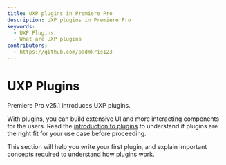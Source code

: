 ```yaml
---
title: UXP plugins in Premiere Pro
description: UXP plugins in Premiere Pro
keywords:
  - UXP Plugins
  - What are UXP plugins
contributors:
  - https://github.com/padmkris123
---
```


# UXP Plugins

Premiere Pro v25.1 introduces UXP plugins.

With plugins, you can build extensive UI and more interacting components for the users. Read the [introduction to <!--scripts--> plugins](../introduction/next-steps/script-and-plugin/) to understand if plugins are the right fit for your use case before proceeding.

This section will help you write your first plugin, and explain important concepts required to understand how plugins work.
